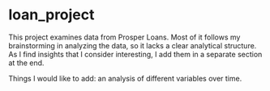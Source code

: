 # loan_project

This project examines data from Prosper Loans. Most of it follows my brainstorming in analyzing the data, so it lacks a clear analytical structure. As I find insights that I consider interesting, I add them in a separate section at the end.

Things I would like to add: an analysis of different variables over time. 
